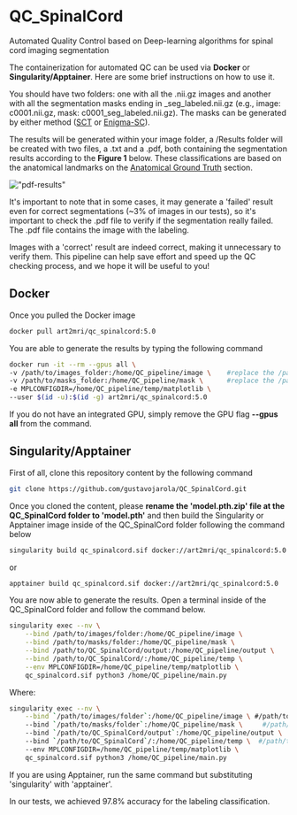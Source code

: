 # QC_SpinalCord
Automated Quality Control based on Deep-learning algorithms for spinal cord imaging segmentation  

The containerization for automated QC can be used via **Docker** or **Singularity/Apptainer**. Here are some brief instructions on how to use it.  

You should have two folders: one with all the .nii.gz images and another with all the segmentation masks ending in _seg_labeled.nii.gz (e.g., image: c0001.nii.gz, mask: c0001_seg_labeled.nii.gz). The masks can be generated by either method ([SCT](https://spinalcordtoolbox.com/) or [Enigma-SC](https://github.com/art2mri-user/Enigma-SC)).   

The results will be generated within your image folder, a /Results folder will be created with two files, a .txt and a .pdf, both containing the segmentation results according to the **Figure 1** below. These classifications are based on the anatomical landmarks on the [Anatomical Ground Truth](/Installation%20Instructions.md) section.   

!["pdf-results"](img/pdf-results.png)  

It's important to note that in some cases, it may generate a 'failed' result even for correct segmentations (~3% of images in our tests), so it's important to check the .pdf file to verify if the segmentation really failed. The .pdf file contains the image with the labeling.

Images with a 'correct' result are indeed correct, making it unnecessary to verify them. This pipeline can help save effort and speed up the QC checking process, and we hope it will be useful to you!

## Docker
Once you pulled the Docker image    

```bash
docker pull art2mri/qc_spinalcord:5.0
```

You are able to generate the results by typing the following command  

```bash
docker run -it --rm --gpus all \
-v /path/to/images_folder:/home/QC_pipeline/image \    #replace the /path/to/images_folder by the real path of your images folder
-v /path/to/masks_folder:/home/QC_pipeline/mask \      #replace the /path/to/masks_folder by the real path of your masks folder
-e MPLCONFIGDIR=/home/QC_pipeline/temp/matplotlib \    
--user $(id -u):$(id -g) art2mri/qc_spinalcord:5.0
```  

If you do not have an integrated GPU, simply remove the GPU flag **--gpus all** from the command.  

## Singularity/Apptainer  

First of all, clone this repository content by the following command  

```bash
git clone https://github.com/gustavojarola/QC_SpinalCord.git
```  

Once you cloned the content, please **rename the 'model.pth.zip' file at the QC_SpinalCord folder to 'model.pth'** and then build the Singularity or Apptainer image inside of the QC_SpinalCord folder following the command below   

```bash
singularity build qc_spinalcord.sif docker://art2mri/qc_spinalcord:5.0
```  

or 

```bash
apptainer build qc_spinalcord.sif docker://art2mri/qc_spinalcord:5.0
```  

You are now able to generate the results. Open a terminal inside of the QC_SpinalCord folder and follow the command below.  

```bash
singularity exec --nv \
    --bind /path/to/images/folder:/home/QC_pipeline/image \
    --bind /path/to/masks/folder:/home/QC_pipeline/mask \
    --bind /path/to/QC_SpinalCord/output:/home/QC_pipeline/output \
    --bind /path/to/QC_SpinalCord/:/home/QC_pipeline/temp \
    --env MPLCONFIGDIR=/home/QC_pipeline/temp/matplotlib \
    qc_spinalcord.sif python3 /home/QC_pipeline/main.py
```  
Where:  

```bash
singularity exec --nv \
    --bind `/path/to/images/folder`:/home/QC_pipeline/image \ #/path/to/images/folder -> replace by the path of images folder
    --bind `/path/to/masks/folder`:/home/QC_pipeline/mask \     #/path/to/images/folder -> replace by the path of masks folder
    --bind `/path/to/QC_SpinalCord/output`:/home/QC_pipeline/output \  #/path/to/QC_SpinalCord/output -> replace by the complete path to the output folder inside of QC_SpinalCord
    --bind `/path/to/QC_SpinalCord`/:/home/QC_pipeline/temp \  #/path/to/QC_SpinalCord ->  replace by the complete path to the temp folder inside of QC_SpinalCord
    --env MPLCONFIGDIR=/home/QC_pipeline/temp/matplotlib \   
    qc_spinalcord.sif python3 /home/QC_pipeline/main.py
```  
If you are using Apptainer, run the same command but substituting 'singularity' with 'apptainer'.  

In our tests, we achieved 97.8% accuracy for the labeling classification.  
